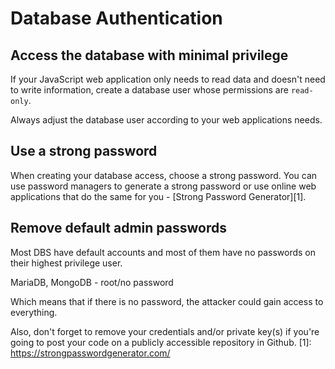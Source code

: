 Database Authentication
=======================

## Access the database with minimal privilege
If your JavaScript web application only needs to read data and doesn't need to write
information, create a database user whose permissions are `read-only`.

Always adjust the database user according to your web applications needs.

## Use a strong password
When creating your database access, choose a strong password. You can use
password managers to generate a strong password or use online web applications
that do the same for you - [Strong Password Generator][1].

## Remove default admin passwords
Most DBS have default accounts and most of them have no passwords on their
highest privilege user.

MariaDB, MongoDB - root/no password

Which means that if there is no password, the attacker could gain access to
everything.

Also, don't forget to remove your credentials and/or private key(s) if you're
going to post your code on a publicly accessible repository in Github.
[1]: https://strongpasswordgenerator.com/